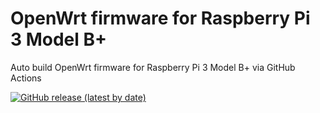 # OpenWrt firmware for Raspberry Pi 3 Model B+

Auto build OpenWrt firmware for Raspberry Pi 3 Model B+ via GitHub Actions

[![GitHub release (latest by date)](https://img.shields.io/github/v/release/haomingz/openwrt-action?style=for-the-badge&label=Download)](https://github.com/haomingz/openwrt-action/releases/latest)
